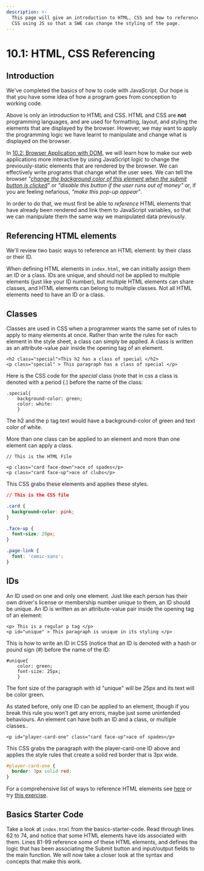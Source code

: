 ```yaml
---
description: >-
  This page will give an introduction to HTML, CSS and how to reference HTML and
  CSS using JS so that a SWE can change the styling of the page.
---
```


# 10.1: HTML, CSS Referencing

## Introduction

We've completed the basics of how to code with JavaScript. Our hope is that you have some idea of how a program goes from conception to working code.

Above is only an introduction to HTML and CSS. HTML and CSS are **not** programming languages, and are used for formatting, layout, and styling the elements that are displayed by the browser. However, we may want to apply the programming logic we have learnt to manipulate and change what is displayed on the browser.&#x20;

In [10.2: Browser Application with DOM](12.1-browser-applications-with-dom.md), we will learn how to make our web applications more interactive by using JavaScript _logic_ to change the previously-static elements that are rendered by the browser. We can effectively write programs that change what the user sees. We can tell the browser _"_[_change the background color of this element when the submit button is clicked_](https://rocketacademy.github.io/basics-starter-code/dom/colours/index.html)_"_ or _"disable this button if the user runs out of money"_ or, if you are feeling nefarious, _"make this pop-up appear"_.

In order to do that, we must first be able to _reference_ HTML elements that have already been rendered and link them to JavaScript variables, so that we can manipulate them the same way we manipulated data previously.

## Referencing HTML elements

We'll review two basic ways to reference an HTML element: by their class or their ID.

When defining HTML elements in `index.html`, we can initially assign them an ID or a class. IDs are unique, and should not be applied to multiple elements (just like your ID number), but multiple HTML elements can share classes, and HTML elements can belong to multiple classes. Not all HTML elements need to have an ID or a class.

## Classes

Classes are used in CSS when a programmer wants the same set of rules to apply to many elements at once. Rather than write the rules for each element in the style sheet, a class can simply be applied.  A class is written as an attribute-value pair inside the opening tag of an element.&#x20;

```
<h2 class="special">This h2 has a class of special </h2>
<p class="special" > This paragraph has a class of special </p>
```

Here is the CSS code for the _special_ class (note that in css a class is denoted with a period (.) before the name of the class:

```
.special{
    background-color: green;
    color: white:
    }
```

The h2 and the p tag text would have a background-color of green and text color of white.

More than one class can be applied to an element and more than one element can apply a class.

```markup
// This is the HTML File

<p class="card face-down">ace of spades</p>
<p class="card face-up">ace of clubs</p>
```

This CSS grabs these elements and applies these styles.

```css
// This is the CSS file

.card {
  background-color: pink;
}

.face-up {
  font-size: 20px;
}

.page-link {
  font: 'comic-sans';
}
```

## IDs

An ID used on one and only one element.  Just like each person has their own driver's license or  membership number unique to them, an ID should be unique.  An ID is written as an attribute-value pair inside the opening tag of an element:

```
<p> This is a regular p tag </p>
<p id="unique" > This paragraph is unique in its styling </p>
```

This is how to write an ID in CSS (notice that an ID is denoted with a hash or pound sign (#) before the name of the ID:

```
#unique{
    color: green;
    font-size: 25px;
    }
```

The font size of the paragraph with id "unique" will be 25px and its text will be color green.&#x20;

As stated before, only one ID can be applied to an element, though if you break this rule you won't get any errors, maybe just some unintended behaviours. An element can have both an ID and a class, or multiple classes..

```markup
<p id="player-card-one" class="card face-up">ace of spades</p>
```

This CSS grabs the paragraph with the player-card-one ID above and applies the style rules that create a solid red border that is 3px wide.

```css
#player-card-one {
  border: 3px solid red;
}
```

For a comprehensive list of ways to reference HTML elements see [here](https://www.w3schools.com/cssref/css\_selectors.asp) or try [this exercise](https://flukeout.github.io).

## Basics Starter Code

Take a look at `index.html` from the basics-starter-code. Read through lines 62 to 74, and notice that some HTML elements have ids associated with them. Lines 81-99 reference some of these HTML elements, and defines the logic that has been associating the Submit button and input/output fields to the main function. We will now take a closer look at the syntax and concepts that make this work.
